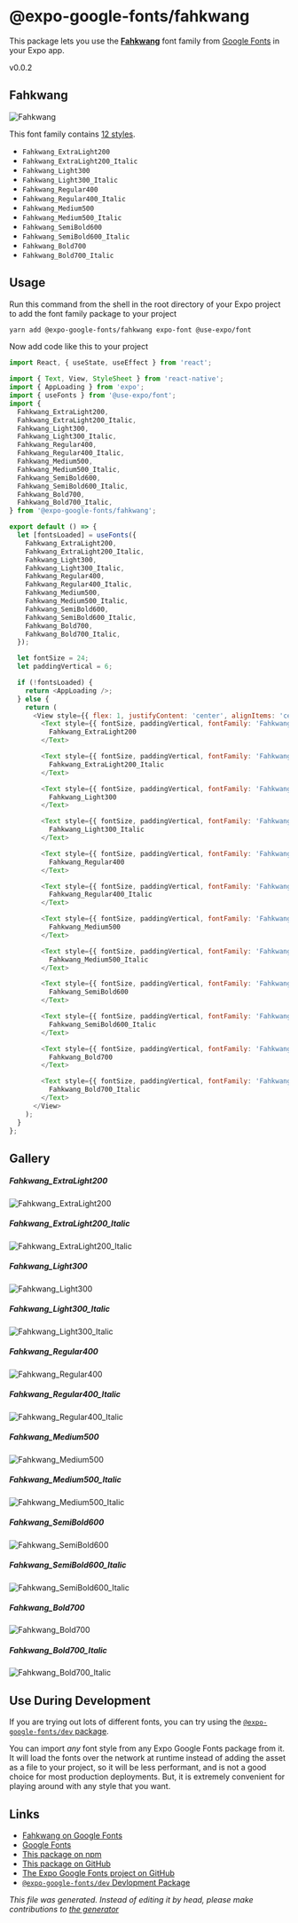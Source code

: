 # @expo-google-fonts/fahkwang

This package lets you use the [**Fahkwang**](https://fonts.google.com/specimen/Fahkwang) font family from [Google Fonts](https://fonts.google.com/) in your Expo app.

v0.0.2

## Fahkwang

![Fahkwang](./font-family.png)

This font family contains [12 styles](#gallery).

- `Fahkwang_ExtraLight200`
- `Fahkwang_ExtraLight200_Italic`
- `Fahkwang_Light300`
- `Fahkwang_Light300_Italic`
- `Fahkwang_Regular400`
- `Fahkwang_Regular400_Italic`
- `Fahkwang_Medium500`
- `Fahkwang_Medium500_Italic`
- `Fahkwang_SemiBold600`
- `Fahkwang_SemiBold600_Italic`
- `Fahkwang_Bold700`
- `Fahkwang_Bold700_Italic`

## Usage

Run this command from the shell in the root directory of your Expo project to add the font family package to your project
```sh
yarn add @expo-google-fonts/fahkwang expo-font @use-expo/font
```

Now add code like this to your project
```js
import React, { useState, useEffect } from 'react';

import { Text, View, StyleSheet } from 'react-native';
import { AppLoading } from 'expo';
import { useFonts } from '@use-expo/font';
import {
  Fahkwang_ExtraLight200,
  Fahkwang_ExtraLight200_Italic,
  Fahkwang_Light300,
  Fahkwang_Light300_Italic,
  Fahkwang_Regular400,
  Fahkwang_Regular400_Italic,
  Fahkwang_Medium500,
  Fahkwang_Medium500_Italic,
  Fahkwang_SemiBold600,
  Fahkwang_SemiBold600_Italic,
  Fahkwang_Bold700,
  Fahkwang_Bold700_Italic,
} from '@expo-google-fonts/fahkwang';

export default () => {
  let [fontsLoaded] = useFonts({
    Fahkwang_ExtraLight200,
    Fahkwang_ExtraLight200_Italic,
    Fahkwang_Light300,
    Fahkwang_Light300_Italic,
    Fahkwang_Regular400,
    Fahkwang_Regular400_Italic,
    Fahkwang_Medium500,
    Fahkwang_Medium500_Italic,
    Fahkwang_SemiBold600,
    Fahkwang_SemiBold600_Italic,
    Fahkwang_Bold700,
    Fahkwang_Bold700_Italic,
  });

  let fontSize = 24;
  let paddingVertical = 6;

  if (!fontsLoaded) {
    return <AppLoading />;
  } else {
    return (
      <View style={{ flex: 1, justifyContent: 'center', alignItems: 'center' }}>
        <Text style={{ fontSize, paddingVertical, fontFamily: 'Fahkwang_ExtraLight200' }}>
          Fahkwang_ExtraLight200
        </Text>

        <Text style={{ fontSize, paddingVertical, fontFamily: 'Fahkwang_ExtraLight200_Italic' }}>
          Fahkwang_ExtraLight200_Italic
        </Text>

        <Text style={{ fontSize, paddingVertical, fontFamily: 'Fahkwang_Light300' }}>
          Fahkwang_Light300
        </Text>

        <Text style={{ fontSize, paddingVertical, fontFamily: 'Fahkwang_Light300_Italic' }}>
          Fahkwang_Light300_Italic
        </Text>

        <Text style={{ fontSize, paddingVertical, fontFamily: 'Fahkwang_Regular400' }}>
          Fahkwang_Regular400
        </Text>

        <Text style={{ fontSize, paddingVertical, fontFamily: 'Fahkwang_Regular400_Italic' }}>
          Fahkwang_Regular400_Italic
        </Text>

        <Text style={{ fontSize, paddingVertical, fontFamily: 'Fahkwang_Medium500' }}>
          Fahkwang_Medium500
        </Text>

        <Text style={{ fontSize, paddingVertical, fontFamily: 'Fahkwang_Medium500_Italic' }}>
          Fahkwang_Medium500_Italic
        </Text>

        <Text style={{ fontSize, paddingVertical, fontFamily: 'Fahkwang_SemiBold600' }}>
          Fahkwang_SemiBold600
        </Text>

        <Text style={{ fontSize, paddingVertical, fontFamily: 'Fahkwang_SemiBold600_Italic' }}>
          Fahkwang_SemiBold600_Italic
        </Text>

        <Text style={{ fontSize, paddingVertical, fontFamily: 'Fahkwang_Bold700' }}>
          Fahkwang_Bold700
        </Text>

        <Text style={{ fontSize, paddingVertical, fontFamily: 'Fahkwang_Bold700_Italic' }}>
          Fahkwang_Bold700_Italic
        </Text>
      </View>
    );
  }
};

```

## Gallery

##### Fahkwang_ExtraLight200
![Fahkwang_ExtraLight200](./07a682d6bc044cbd486744e34dcb061077bac07d9501f34c8f50b67aa2c02b7f.ttf.png)

##### Fahkwang_ExtraLight200_Italic
![Fahkwang_ExtraLight200_Italic](./c9cba18dabd9762bcd5cd460bbc145d71a364a65255b3ff8514cb385997506c8.ttf.png)

##### Fahkwang_Light300
![Fahkwang_Light300](./a4f936e2bce0a9dc318b8e50537d34ffd7475cd6199842a810f7b9ef9072cdae.ttf.png)

##### Fahkwang_Light300_Italic
![Fahkwang_Light300_Italic](./a1ef09b096105c18faf5fadb52cbeb7979873ad7e9d50910b116ce244b4fe166.ttf.png)

##### Fahkwang_Regular400
![Fahkwang_Regular400](./9e288aad85ecd44f0568c3d218d1478f896a2e9656dea8978a0462f0432102f7.ttf.png)

##### Fahkwang_Regular400_Italic
![Fahkwang_Regular400_Italic](./d39b9b3782631bd9e5ca85b327f2e86ade2f88ca6d30a9f85112209c08f703e5.ttf.png)

##### Fahkwang_Medium500
![Fahkwang_Medium500](./f7b5bd7dd6726ca8619156e571f3ab9429a229e110e87eb4807508a6e603b055.ttf.png)

##### Fahkwang_Medium500_Italic
![Fahkwang_Medium500_Italic](./99dff1eec80cee80e76e31de570b32a627c8b114c5f4a6edda2349c62ef7eb9e.ttf.png)

##### Fahkwang_SemiBold600
![Fahkwang_SemiBold600](./b415ad58dda4167eef2957ac799ec99e305a626797d3f015c814096dcab8244f.ttf.png)

##### Fahkwang_SemiBold600_Italic
![Fahkwang_SemiBold600_Italic](./a3cb35f606a6f504a703c26834f242e79e57064c9cc15b016acd7ead15c1c379.ttf.png)

##### Fahkwang_Bold700
![Fahkwang_Bold700](./9d4c87b61ab6b7a8c8fd345b20f1bdea3f0eaf90b1f3d014ba9a1aed4df71bc5.ttf.png)

##### Fahkwang_Bold700_Italic
![Fahkwang_Bold700_Italic](./02444f0d64cab232aa85ca6646af07c761791397753194217bec25ee19e4107e.ttf.png)


## Use During Development

If you are trying out lots of different fonts, you can try using the [`@expo-google-fonts/dev` package](https://www.npmjs.com/package/@expo-google-fonts/dev).

You can import *any* font style from any Expo Google Fonts package from it. It will load the fonts
over the network at runtime instead of adding the asset as a file to your project, so it will be 
less performant, and is not a good choice for most production deployments. But, it is extremely convenient
for playing around with any style that you want.

## Links

- [Fahkwang on Google Fonts](https://fonts.google.com/specimen/Fahkwang)
- [Google Fonts](https://fonts.google.com/)
- [This package on npm](https://www.npmjs.com/package/@expo-google-fonts/fahkwang)
- [This package on GitHub](https://github.com/expo/google-fonts/tree/master/font-packages/fahkwang)
- [The Expo Google Fonts project on GitHub](https://github.com/expo/google-fonts)
- [`@expo-google-fonts/dev` Devlopment Package](https://github.com/expo/google-fonts/tree/master/font-packages/dev)


*This file was generated. Instead of editing it by head, please make contributions to [the generator](https://github.com/expo/google-fonts/tree/master/packages/generator)*
